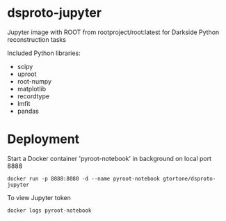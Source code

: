 # dsproto-jupyter

Jupyter image with ROOT from rootproject/root:latest for Darkside Python reconstruction tasks

Included Python libraries:

- scipy 
- uproot 
- root-numpy
- matplotlib 
- recordtype 
- lmfit
- pandas

# Deployment

Start a Docker container 'pyroot-notebook' in background on local port 8888

```
docker run -p 8888:8080 -d --name pyroot-notebook gtortone/dsproto-jupyter
```

To view Jupyter token

```
docker logs pyroot-notebook
```
